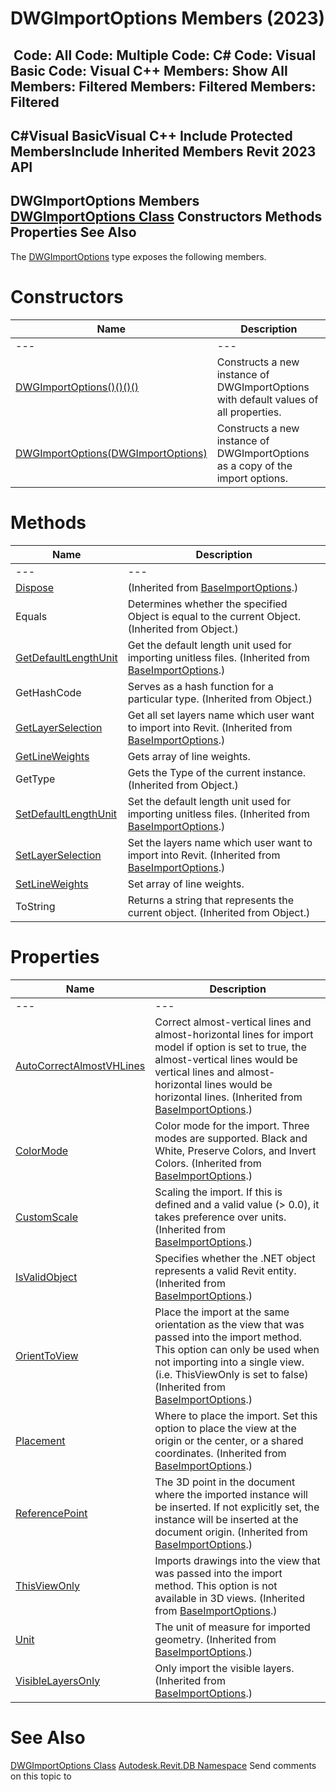 # DWGImportOptions Members (2023)

﻿
 Code: All Code: Multiple Code: C# Code: Visual Basic Code: Visual C++  Members: Show All Members: Filtered Members: Filtered Members: Filtered   
---  
C#Visual BasicVisual C++
Include Protected MembersInclude Inherited Members
Revit 2023 API  
---  
DWGImportOptions Members  
[DWGImportOptions Class](fcba2c30-7e6d-9ab7-8378-f4c6d5de06bf.md "DWGImportOptions Class") Constructors Methods Properties See Also  
---  
The [DWGImportOptions](fcba2c30-7e6d-9ab7-8378-f4c6d5de06bf.md "DWGImportOptions Class") type exposes the following members.
# Constructors
| Name | Description |
| --- | --- |
| --- | --- | --- |
| [DWGImportOptions()()()()](048b2492-aff5-a7e4-31e7-e53e18e8f748.md "DWGImportOptions Constructor") | Constructs a new instance of DWGImportOptions with default values of all properties. |
| [DWGImportOptions(DWGImportOptions)](3682e98b-b9f5-0110-0951-9a6cc403b351.md "DWGImportOptions Constructor \(DWGImportOptions\)") | Constructs a new instance of DWGImportOptions as a copy of the import options. |

# Methods
| Name | Description |
| --- | --- |
| --- | --- | --- |
| [Dispose](c63a82c3-fb0a-c2a5-7a12-06da0b1937e8.md "Dispose Method") | (Inherited from [BaseImportOptions](75898e94-cff4-fb64-c613-9596599444c4.md "BaseImportOptions Class").) |
| Equals | Determines whether the specified Object is equal to the current Object. (Inherited from Object.) |
| [GetDefaultLengthUnit](df064c95-5e8a-9073-f5c3-6ce74abb0c21.md "GetDefaultLengthUnit Method") | Get the default length unit used for importing unitless files.  (Inherited from [BaseImportOptions](75898e94-cff4-fb64-c613-9596599444c4.md "BaseImportOptions Class").) |
| GetHashCode | Serves as a hash function for a particular type.  (Inherited from Object.) |
| [GetLayerSelection](74b144b8-0906-bba0-0bac-30d058481422.md "GetLayerSelection Method") | Get all set layers name which user want to import into Revit.  (Inherited from [BaseImportOptions](75898e94-cff4-fb64-c613-9596599444c4.md "BaseImportOptions Class").) |
| [GetLineWeights](3247ccce-e7ad-6cdf-597a-5ebd13fa3f78.md "GetLineWeights Method") | Gets array of line weights. |
| GetType | Gets the Type of the current instance. (Inherited from Object.) |
| [SetDefaultLengthUnit](618deae5-14bc-98b2-f67d-3db45503c7a3.md "SetDefaultLengthUnit Method") | Set the default length unit used for importing unitless files.  (Inherited from [BaseImportOptions](75898e94-cff4-fb64-c613-9596599444c4.md "BaseImportOptions Class").) |
| [SetLayerSelection](d9a9c5be-f8b4-a92c-be88-ef2ec7d9394e.md "SetLayerSelection Method") | Set the layers name which user want to import into Revit.  (Inherited from [BaseImportOptions](75898e94-cff4-fb64-c613-9596599444c4.md "BaseImportOptions Class").) |
| [SetLineWeights](c1534476-52c3-1f61-b469-e988632ac13f.md "SetLineWeights Method") | Set array of line weights. |
| ToString | Returns a string that represents the current object. (Inherited from Object.) |

# Properties
| Name | Description |
| --- | --- |
| --- | --- | --- |
| [AutoCorrectAlmostVHLines](9b06404d-6f5f-f982-7431-94e6dd42ea50.md "AutoCorrectAlmostVHLines Property") | Correct almost-vertical lines and almost-horizontal lines for import model if option is set to true, the almost-vertical lines would be vertical lines and almost-horizontal lines would be horizontal lines.  (Inherited from [BaseImportOptions](75898e94-cff4-fb64-c613-9596599444c4.md "BaseImportOptions Class").) |
| [ColorMode](eaa2af9c-97e4-ac51-32b1-b64c3d29168e.md "ColorMode Property") | Color mode for the import. Three modes are supported. Black and White, Preserve Colors, and Invert Colors.  (Inherited from [BaseImportOptions](75898e94-cff4-fb64-c613-9596599444c4.md "BaseImportOptions Class").) |
| [CustomScale](eca4b856-2186-5203-0503-d6151e795241.md "CustomScale Property") | Scaling the import. If this is defined and a valid value (> 0.0), it takes preference over units.  (Inherited from [BaseImportOptions](75898e94-cff4-fb64-c613-9596599444c4.md "BaseImportOptions Class").) |
| [IsValidObject](505ddddc-c6ee-8c1f-35b5-021ddb91a7ce.md "IsValidObject Property") | Specifies whether the .NET object represents a valid Revit entity.  (Inherited from [BaseImportOptions](75898e94-cff4-fb64-c613-9596599444c4.md "BaseImportOptions Class").) |
| [OrientToView](cf3aa697-26ed-422d-85f2-ec46f7abd5cf.md "OrientToView Property") | Place the import at the same orientation as the view that was passed into the import method. This option can only be used when not importing into a single view.(i.e. ThisViewOnly is set to false)  (Inherited from [BaseImportOptions](75898e94-cff4-fb64-c613-9596599444c4.md "BaseImportOptions Class").) |
| [Placement](944f0437-1dcf-9fe1-80a8-7eb13b963d1f.md "Placement Property") | Where to place the import. Set this option to place the view at the origin or the center, or a shared coordinates.  (Inherited from [BaseImportOptions](75898e94-cff4-fb64-c613-9596599444c4.md "BaseImportOptions Class").) |
| [ReferencePoint](deaf1d27-87a7-f330-f1ef-8eb3d212de32.md "ReferencePoint Property") | The 3D point in the document where the imported instance will be inserted. If not explicitly set, the instance will be inserted at the document origin.  (Inherited from [BaseImportOptions](75898e94-cff4-fb64-c613-9596599444c4.md "BaseImportOptions Class").) |
| [ThisViewOnly](99153f1b-01e3-441c-87ea-f2e08afaab0d.md "ThisViewOnly Property") | Imports drawings into the view that was passed into the import method. This option is not available in 3D views.  (Inherited from [BaseImportOptions](75898e94-cff4-fb64-c613-9596599444c4.md "BaseImportOptions Class").) |
| [Unit](bb0e0e8e-f5bc-e39c-13f5-e3cce98c7652.md "Unit Property") | The unit of measure for imported geometry.  (Inherited from [BaseImportOptions](75898e94-cff4-fb64-c613-9596599444c4.md "BaseImportOptions Class").) |
| [VisibleLayersOnly](63d17f7a-a3c2-7c3f-2f24-cdd553248fab.md "VisibleLayersOnly Property") | Only import the visible layers.  (Inherited from [BaseImportOptions](75898e94-cff4-fb64-c613-9596599444c4.md "BaseImportOptions Class").) |

# See Also
[DWGImportOptions Class](fcba2c30-7e6d-9ab7-8378-f4c6d5de06bf.md "DWGImportOptions Class")
[Autodesk.Revit.DB Namespace](87546ba7-461b-c646-cbb1-2cb8f5bff8b2.md "Autodesk.Revit.DB Namespace")
Send comments on this topic to 